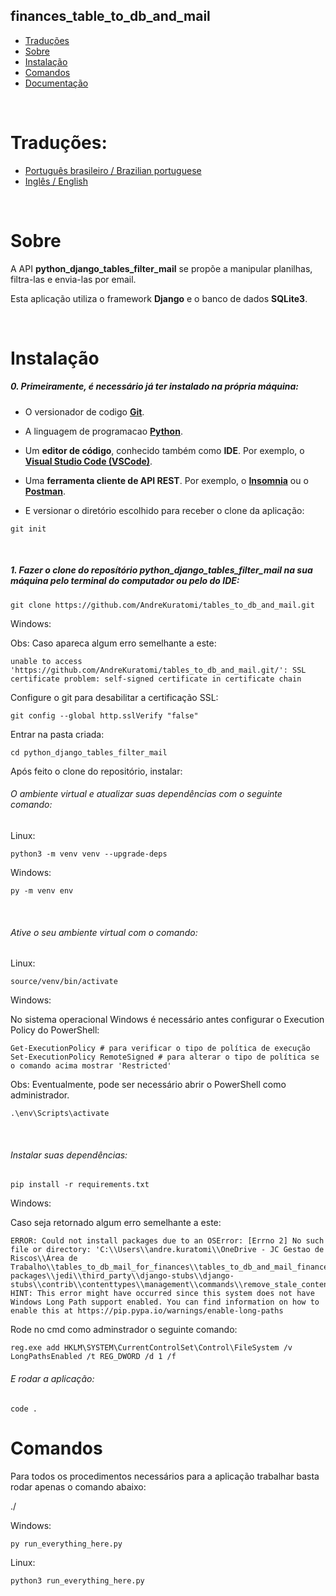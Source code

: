 ## finances_table_to_db_and_mail

- [Traduções](#traduções)
- [Sobre](#sobre)
- [Instalação](#instalação)
- [Comandos](#Comandos)
- [Documentação](#documentação)

<br>

# Traduções:

- [Português brasileiro / Brazilian portuguese](/.multilingual_readmes/README.pt-br.md)
- [Inglês / English](https://github.com/AndreKuratomi/finances_tables_to_db_and_mail)
<br>

# Sobre

<p>A API <b>python_django_tables_filter_mail</b> se propõe a manipular planilhas, filtra-las e envia-las por email.

Esta aplicação utiliza o framework <b>Django</b> e o banco de dados <b>SQLite3</b>.</p>
<br>

# Instalação

<h5>0. Primeiramente, é necessário já ter instalado na própria máquina:</h5>

- O versionador de codigo <b>[Git](https://git-scm.com/downloads)</b>.

- A linguagem de programacao <b>[Python](https://www.python.org/downloads/)</b>.

- Um <b>editor de código</b>, conhecido também como <b>IDE</b>. Por exemplo, o <b>[Visual Studio Code (VSCode)](https://code.visualstudio.com/)</b>.

- Uma <b>ferramenta cliente de API REST</b>. Por exemplo, o <b>[Insomnia](https://insomnia.rest/download)</b> ou o <b>[Postman](https://www.postman.com/product/rest-client/)</b>.

- <p> E versionar o diretório escolhido para receber o clone da aplicação:</p>

```
git init
```

<br>
<h5>1. Fazer o clone do reposítório <span>python_django_tables_filter_mail</span> na sua máquina pelo terminal do computador ou pelo do IDE:</h5>

```
git clone https://github.com/AndreKuratomi/tables_to_db_and_mail.git
```

Windows:

Obs: Caso apareca algum erro semelhante a este: 

```
unable to access 'https://github.com/AndreKuratomi/tables_to_db_and_mail.git/': SSL certificate problem: self-signed certificate in certificate chain
```

Configure o git para desabilitar a certificação SSL:

```
git config --global http.sslVerify "false"
```

<p>Entrar na pasta criada:</p>

```
cd python_django_tables_filter_mail
```

Após feito o clone do repositório, instalar:

<h6>O ambiente virtual e atualizar suas dependências com o seguinte comando:</h6>

Linux:
```
python3 -m venv venv --upgrade-deps
```

Windows:
```
py -m venv env
```
<br>
<h6>Ative o seu ambiente virtual com o comando:</h6>

Linux:
```
source/venv/bin/activate
```

Windows:

No sistema operacional Windows é necessário antes configurar o Execution Policy do PowerShell:

```
Get-ExecutionPolicy # para verificar o tipo de política de execução
Set-ExecutionPolicy RemoteSigned # para alterar o tipo de política se o comando acima mostrar 'Restricted'
```
Obs: Eventualmente, pode ser necessário abrir o PowerShell como administrador.

```
.\env\Scripts\activate
```
<br>
<h6>Instalar suas dependências:</h6>

```
pip install -r requirements.txt
```

Windows:

Caso seja retornado algum erro semelhante a este:

```
ERROR: Could not install packages due to an OSError: [Errno 2] No such file or directory: 'C:\\Users\\andre.kuratomi\\OneDrive - JC Gestao de Riscos\\Área de Trabalho\\tables_to_db_mail_for_finances\\tables_to_db_and_mail_finances\\env\\Lib\\site-packages\\jedi\\third_party\\django-stubs\\django-stubs\\contrib\\contenttypes\\management\\commands\\remove_stale_contenttypes.pyi'
HINT: This error might have occurred since this system does not have Windows Long Path support enabled. You can find information on how to enable this at https://pip.pypa.io/warnings/enable-long-paths
```

Rode no cmd como adminstrador o seguinte comando:

```
reg.exe add HKLM\SYSTEM\CurrentControlSet\Control\FileSystem /v LongPathsEnabled /t REG_DWORD /d 1 /f
```

<h6>E rodar a aplicação:</h6>

```
code .
```

# Comandos

Para todos os procedimentos necessários para a aplicação trabalhar basta rodar apenas o comando abaixo:

./

Windows:
```
py run_everything_here.py
```

Linux:
```
python3 run_everything_here.py
```

<br>


